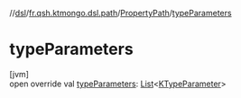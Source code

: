 //[dsl](../../../index.md)/[fr.qsh.ktmongo.dsl.path](../index.md)/[PropertyPath](index.md)/[typeParameters](type-parameters.md)

# typeParameters

[jvm]\
open override val [typeParameters](type-parameters.md): [List](https://kotlinlang.org/api/latest/jvm/stdlib/kotlin.collections/-list/index.html)&lt;[KTypeParameter](https://kotlinlang.org/api/latest/jvm/stdlib/kotlin.reflect/-k-type-parameter/index.html)&gt;
